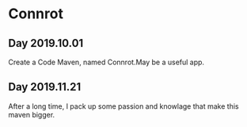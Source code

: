 # Connrot
## Day 2019.10.01 
  Create a Code Maven, named Connrot.May be a useful app.
## Day 2019.11.21
  After a long time, I pack up some passion and knowlage that make this maven bigger.

